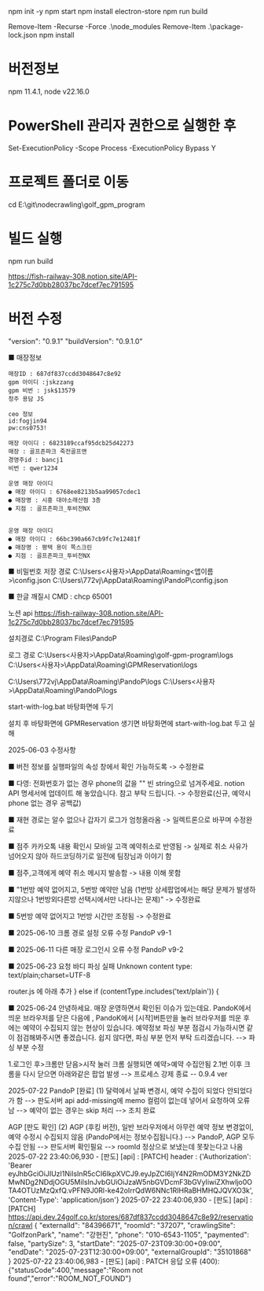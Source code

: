 npm init -y
npm start
npm install electron-store
npm run build


Remove-Item -Recurse -Force .\node_modules
Remove-Item .\package-lock.json
npm install


# 버전정보
npm 11.4.1, node v22.16.0

# PowerShell 관리자 권한으로 실행한 후
Set-ExecutionPolicy -Scope Process -ExecutionPolicy Bypass
Y

# 프로젝트 폴더로 이동
cd E:\git\nodecrawling\golf_gpm_program

# 빌드 실행
npm run build

https://fish-railway-308.notion.site/API-1c275c7d0bb28037bc7dcef7ec791595

# 버전 수정
"version": "0.9.1"
"buildVersion": "0.9.1.0"


■ 매장정보

    매장ID : 687df837ccdd3048647c8e92
    gpm 아이디 :jskzzang
    gpm 비번 : jsk$13579
    청주 용담 JS

    ceo 정보
    id:fogjin94
    pw:cns0753!

    매장 아이디 : 6823189ccaf95dcb25d42273
    매장 : 골프존파크 죽전골프앤
    경영주id : bancj1
    비번 : qwer1234

    운영 매장 아이디
    ● 매장 아이디 : 6768ee8213b5aa99057cdec1
    ● 매장명 : 시흥 대야소래산점 3층
    ● 지점 : 골프존파크_투비전NX


    운영 매장 아이디
    ● 매장 아이디 : 66bc390a667cb9fc7e12481f
    ● 매장명 : 평택 용이 쪽스크린
    ● 지점 : 골프존파크_투비전NX



■ 비밀번호 저장 경로
    C:\Users\<사용자>\AppData\Roaming\<앱이름>\config.json
    C:\Users\772vj\AppData\Roaming\PandoP\config.json

■ 한글 깨질시
    CMD : chcp 65001


노션 api
https://fish-railway-308.notion.site/API-1c275c7d0bb28037bc7dcef7ec791595


설치경로
C:\Program Files\PandoP

로그 경로
C:\Users\<사용자>\AppData\Roaming\golf-gpm-program\logs
C:\Users\<사용자>\AppData\Roaming\GPMReservation\logs

C:\Users\772vj\AppData\Roaming\PandoP\logs
C:\Users\<사용자>\AppData\Roaming\PandoP\logs

start-with-log.bat 바탕화면에 두기

설치 후 
바탕화면에 GPMReservation 생기면
바탕화면에 start-with-log.bat 두고 실해





2025-06-03 수정사항

■ 버전 정보를 실행파일의 속성 창에서 확인 가능하도록 
-> 수정완료

■ 다영: 전화번호가 없는 경우 phone의 값을 "" 빈 string으로 넘겨주세요.
notion API 명세서에 업데이트 해 놓았습니다.
참고 부탁 드립니다.
-> 수정완료(신규, 예약시 phone 없는 경우 공백값)

■ 재현 경로는 알수 없으나 갑자기 로그가 엄청올라옴 
-> 일렉트론으로 바꾸며 수정완료

■ 점주 카카오톡 내용 확인시 모바일 고객 예약취소로 반영됨
-> 실제로 취소 사유가 넘어오지 않아 하드코딩하기로 일전에 팀장님과 이야기 함

■ 점주,고객에게 예약 취소 메시지 발송함
-> 내용 이해 못함

■ "1번방 예약 없어지고, 5번방 예약만 남음
(1번방 상세팝업에서는 해당 문제가 발생하지않으나 1번방외다른방 선택시에서만 나타나는 문제)"
-> 수정완료

■ 5번방 예약 없어지고 1번방 시간만 조정됨
-> 수정완료


■ 2025-06-10
크롬 경로 설정 오류 수정
PandoP v9-1


■ 2025-06-11
다른 매장 로그인시 오류 수정
PandoP v9-2


■ 2025-06-23
요청 바디 파싱 실패
Unknown content type: text/plain;charset=UTF-8

router.js 에 아래 추가
} else if (contentType.includes('text/plain')) {




■ 2025-06-24
안녕하세요.
매장 운영하면서 확인된 이슈가 있는데요.
PandoK에서 띄운 브라우저를 닫은 다음에 ,
PandoK에서 [시작]버튼만을 눌러 브라우저를 띄운 후에는 예약이 수집되지 않는 현상이 있습니다.
예약정보 파싱 부분 점검시 가능하시면 같이 점검해봐주시면 좋겠습니다.
쉽지 않다면, 파싱 부분 먼저 부탁 드리겠습니다.
--> 파싱 부분 수정



1.로그인 후>크롬만 닫음>시작 눌러 크롬 실행되면 예약>예약 수집안됨
2.1번 이후 크롬을 다시 닫으면 아래와같은 팝업 발생
--> 프로세스 강제 종료
-- 0.9.4 ver


2025-07-22
PandoP [완료]
(1) 달력에서 날짜 변경시, 예약 수집이 되었다 안되었다가 함
--> 판도서버 api add-missing에 memo 컬럼이 없는데 넣어서 요청하여 오류남
--> 예약이 없는 경우는 skip 처리
--> 조치 완료


AGP [판도 확인] 
(2) AGP (후킹 버전), 일반 브라우저에서 아무런 예약 정보 변경없이, 
예약 수정시 수집되지 않음 (PandoP에서는 정보수집됩니다.)
--> PandoP, AGP 모두 수집 안됨
--> 판도서버 확인필요
--> roomId 정상으로 보냈는데 못찾는다고 나옴
2025-07-22 23:40:06,930 - [판도] [api] : [PATCH] header : {'Authorization': 'Bearer eyJhbGciOiJIUzI1NiIsInR5cCI6IkpXVCJ9.eyJpZCI6IjY4N2RmODM3Y2NkZDMwNDg2NDdjOGU5MiIsInJvbGUiOiJzaW5nbGVDcmF3bGVyIiwiZXhwIjo0OTA4OTUzMzQxfQ.vPFN9J0Rl-ke42oIrrQdW6NNc1RIHRaBHMHQJQVXO3k', 'Content-Type': 'application/json'}
2025-07-22 23:40:06,930 - [판도] [api] : [PATCH] https://api.dev.24golf.co.kr/stores/687df837ccdd3048647c8e92/reservation/crawl
{
"externalId": "84396671",
"roomId": "37207",
"crawlingSite": "GolfzonPark",
"name": "강현진",
"phone": "010-6543-1105",
"paymented": false,
"partySize": 3,
"startDate": "2025-07-23T09:30:00+09:00",
"endDate": "2025-07-23T12:30:00+09:00",
"externalGroupId": "35101868"
}
2025-07-22 23:40:06,983 - [판도] [api] : PATCH 응답 오류 (400): {"statusCode":400,"message":"Room not found","error":"ROOM_NOT_FOUND"}





